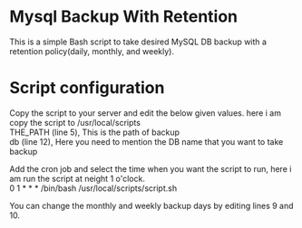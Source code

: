 # Mysql Backup With Retention


This is a simple Bash script to take desired MySQL DB backup with a retention policy(daily, monthly, and weekly). 

Script configuration
============================

Copy the script to your server and edit the below given values. here i am copy the script to /usr/local/scripts <br>
  THE_PATH (line 5), This is the path of backup<br>
  db (line 12), Here you need to mention the DB name that you want to take backup
  
Add the cron job and select the time when you want the script to run, here i am run the script at neight 1 o'clock.<br>
   0 1 * * * /bin/bash /usr/local/scripts/script.sh
   
   
You can change the monthly and weekly backup days by editing lines 9 and 10.


